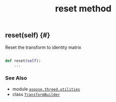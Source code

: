 ﻿---
title: reset method
second_title: Aspose.3D for Python via .NET API References
description: 
type: docs
weight: 60
url: /python-net/aspose.threed.utilities/transformbuilder/reset/
is_root: false
---

## reset(self) {#}

Reset the transform to identity matrix



```python

def reset(self):
    ...
```





### See Also
* module [`aspose.threed.utilities`](../../)
* class [`TransformBuilder`](/3d/python-net/aspose.threed.utilities/transformbuilder)
